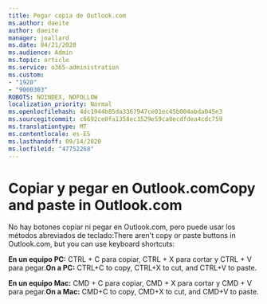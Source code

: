 ```yaml
---
title: Pegar copia de Outlook.com
ms.author: daeite
author: daeite
manager: joallard
ms.date: 04/21/2020
ms.audience: Admin
ms.topic: article
ms.service: o365-administration
ms.custom:
- "1920"
- "9000303"
ROBOTS: NOINDEX, NOFOLLOW
localization_priority: Normal
ms.openlocfilehash: 4dc1944b85da3367947ce01ec45b004abda045e3
ms.sourcegitcommit: c6692ce0fa1358ec3529e59ca0ecdfdea4cdc759
ms.translationtype: MT
ms.contentlocale: es-ES
ms.lasthandoff: 09/14/2020
ms.locfileid: "47752268"
---
```

# <a name="copy-and-paste-in-outlookcom"></a><span data-ttu-id="9c579-102">Copiar y pegar en Outlook.com</span><span class="sxs-lookup"><span data-stu-id="9c579-102">Copy and paste in Outlook.com</span></span>

<span data-ttu-id="9c579-103">No hay botones copiar ni pegar en Outlook.com, pero puede usar los métodos abreviados de teclado:</span><span class="sxs-lookup"><span data-stu-id="9c579-103">There aren't copy or paste buttons in Outlook.com, but you can use keyboard shortcuts:</span></span>

<span data-ttu-id="9c579-104">**En un equipo PC:** CTRL + C para copiar, CTRL + X para cortar y CTRL + V para pegar.</span><span class="sxs-lookup"><span data-stu-id="9c579-104">**On a PC:** CTRL+C to copy, CTRL+X to cut, and CTRL+V to paste.</span></span>

<span data-ttu-id="9c579-105">**En un equipo Mac:** CMD + C para copiar, CMD + X para cortar y CMD + V para pegar.</span><span class="sxs-lookup"><span data-stu-id="9c579-105">**On a Mac:** CMD+C to copy, CMD+X to cut, and CMD+V to paste.</span></span>